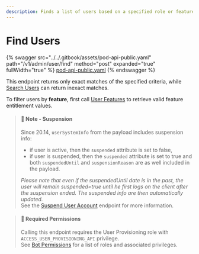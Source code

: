 ```yaml
---
description: Finds a list of users based on a specified role or feature entitlement.
---
```


# Find Users

{% swagger src="../../.gitbook/assets/pod-api-public.yaml" path="/v1/admin/user/find" method="post" expanded="true" fullWidth="true" %}
[pod-api-public.yaml](../../.gitbook/assets/pod-api-public.yaml)
{% endswagger %}

This endpoint returns only exact matches of the specified criteria, while [Search Users](../users/search-users.md) can return inexact matches.

To filter users by **feature**, first call [User Features](features.md) to retrieve valid feature entitlement values.

> #### 📘 Note - Suspension
>
> Since 20.14, `userSystemInfo` from the payload includes suspension info:
>
> * if user is active, then the `suspended` attribute is set to false,
> * if user is suspended, then the `suspended` attribute is set to true and both `suspendedUntil` and `suspensionReason` are as well included in the payload.
>
> _Please note that even if the suspendedUntil date is in the past, the user will remain suspended=true until he first logs on the client after the suspension ended. The suspended info are then automatically updated._\
> See the [Suspend User Account](suspend-user-v1.md) endpoint for more information.

> #### 🚧 Required Permissions
>
> Calling this endpoint requires the User Provisioning role with `ACCESS_USER_PROVISIONING_API` privilege.\
> See [Bot Permissions](https://docs.developers.symphony.com/building-bots-on-symphony/configuration/bot-permissions) for a list of roles and associated privileges.
